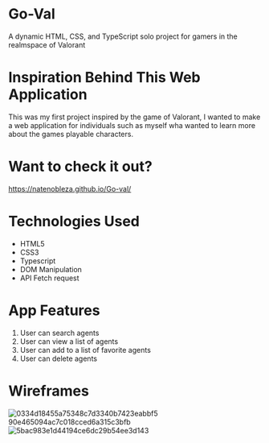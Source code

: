 # Go-Val

A dynamic HTML, CSS, and TypeScript solo project for gamers in the realmspace of Valorant

# Inspiration Behind This Web Application
This was my first project inspired by the game of Valorant, I wanted to make a
web application for individuals such as myself wha wanted to learn more about 
the games playable characters.

# Want to check it out? 
https://natenobleza.github.io/Go-val/

# Technologies Used 
- HTML5
- CSS3
- Typescript
- DOM Manipulation
- API Fetch request
  
# App Features
1. User can search agents
2. User can view a list of agents
3. User can add to a list of favorite agents
4. User can delete agents

# Wireframes
![03![34d18455a75348c7d3340b7423eabbf5](https://github.com/NateNobleza/Go-val/assets/154506686/3bb7fec2-9724-419a-b6cc-b40597865b24)
90e465094ac7c018cced6a315c3bfb](https://github.com/NateNobleza/Go-val/assets/154506686/99c863c4-6f67-4ef0-97b8-cb27b943f978)
![5bac983e1d44194ce6dc29b54ee3d143](https://github.com/NateNobleza/Go-val/assets/154506686/9897b668-e905-45b9-84ce-3d4914eee8cd)

